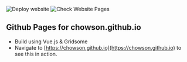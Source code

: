 ![Deploy website](https://github.com/chowson/chowson.github.io/workflows/Deploy%20website/badge.svg?branch=develop)
![Check Website Pages](https://github.com/chowson/chowson.github.io/workflows/Check%20Website%20Pages/badge.svg?branch=master)

## Github Pages for chowson.github.io
- Build using Vue.js & Gridsome
- Navigate to [https://chowson.github.io](https://chowson.github.io) to see this in action.